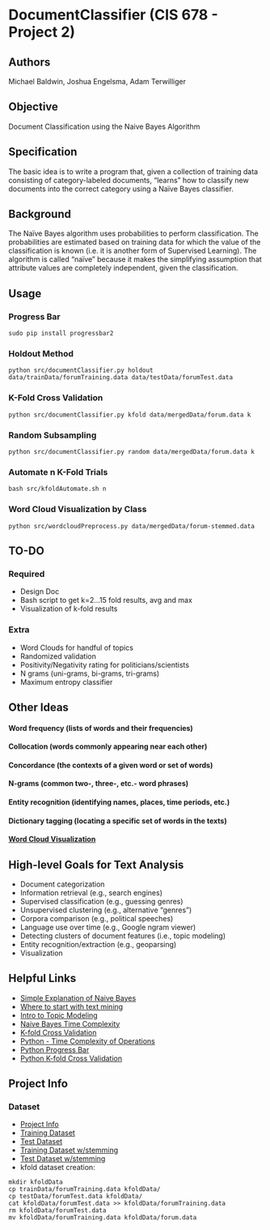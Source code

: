 # DocumentClassifier (CIS 678 - Project 2)

## Authors
Michael Baldwin, Joshua Engelsma, Adam Terwilliger

## Objective
Document Classification using the Naive Bayes Algorithm

## Specification
The basic idea is to write a program that, given a collection of training data consisting
of category-labeled documents, “learns” how to classify new documents into the
correct category using a Naïve Bayes classifier.

## Background
The Naïve Bayes algorithm uses probabilities to perform classification. The
probabilities are estimated based on training data for which the value of the
classification is known (i.e. it is another form of Supervised Learning). The
algorithm is called “naïve” because it makes the simplifying assumption that
attribute values are completely independent, given the classification.

## Usage
### Progress Bar
```
sudo pip install progressbar2
```
### Holdout Method
```
python src/documentClassifier.py holdout data/trainData/forumTraining.data data/testData/forumTest.data
```
### K-Fold Cross Validation
```
python src/documentClassifier.py kfold data/mergedData/forum.data k
```
### Random Subsampling
```
python src/documentClassifier.py random data/mergedData/forum.data k
```
### Automate n K-Fold Trials
```
bash src/kfoldAutomate.sh n
```
### Word Cloud Visualization by Class
```
python src/wordcloudPreprocess.py data/mergedData/forum-stemmed.data
```

## TO-DO
### Required
- Design Doc
- Bash script to get k=2...15 fold results, avg and max
- Visualization of k-fold results

### Extra  
- Word Clouds for handful of topics
- Randomized validation
- Positivity/Negativity rating for politicians/scientists
- N grams (uni-grams, bi-grams, tri-grams)
- Maximum entropy classifier

## Other Ideas  
#### Word frequency (lists of words and their frequencies)  
#### Collocation (words commonly appearing near each other)   
#### Concordance (the contexts of a given word or set of words)  
#### N-grams (common two-, three-, etc.- word phrases)  
#### Entity recognition (identifying names, places, time periods, etc.)  
#### Dictionary tagging (locating a specific set of words in the texts)  
#### [Word Cloud Visualization](https://github.com/jasondavies/d3-cloud)

## High-level Goals for Text Analysis  
- Document categorization  
- Information retrieval (e.g., search engines)  
- Supervised classification (e.g., guessing genres)  
- Unsupervised clustering (e.g., alternative “genres”)  
- Corpora comparison (e.g., political speeches)  
- Language use over time (e.g., Google ngram viewer)  
- Detecting clusters of document features (i.e., topic modeling)   
- Entity recognition/extraction (e.g., geoparsing)  
- Visualization   

## Helpful Links
- [Simple Explanation of Naive Bayes](http://stackoverflow.com/questions/10059594/a-simple-explanation-of-naive-bayes-classification)   
- [Where to start with text mining](http://tedunderwood.com/2012/08/14/where-to-start-with-text-mining/)   
- [Intro to Topic Modeling](http://journalofdigitalhumanities.org/2-1/topic-modeling-a-basic-introduction-by-megan-r-brett/)
- [Naive Bayes Time Complexity](http://nlp.stanford.edu/IR-book/html/htmledition/naive-bayes-text-classification-1.html)
- [K-fold Cross Validation](https://www.cs.cmu.edu/~schneide/tut5/node42.html)
- [Python - Time Complexity of Operations](https://www.ics.uci.edu/~pattis/ICS-33/lectures/complexitypython.txt)
- [Python Progress Bar](https://github.com/WoLpH/python-progressbar)
- [Python K-fold Cross Validation](http://stackoverflow.com/questions/16379313/how-to-use-the-a-10-fold-cross-validation-with-naive-bayes-classifier-and-nltk)

## Project Info
### Dataset
- [Project Info](http://www.cis.gvsu.edu/~wolffe/courses/cs678/projects/project2.pdf)
- [Training Dataset](http://www.cis.gvsu.edu/~wolffe/courses/cs678/projects/forumTraining.data)
- [Test Dataset](http://www.cis.gvsu.edu/~wolffe/courses/cs678/projects/forumTest.data)
- [Training Dataset w/stemming](http://www.cis.gvsu.edu/~wolffe/courses/cs678/projects/forumTraining-stemmed.data)
- [Test Dataset w/stemming](http://www.cis.gvsu.edu/~wolffe/courses/cs678/projects/forumTest-stemmed.data)
- kfold dataset creation:
```
mkdir kfoldData
cp trainData/forumTraining.data kfoldData/
cp testData/forumTest.data kfoldData/
cat kfoldData/forumTest.data >> kfoldData/forumTraining.data
rm kfoldData/forumTest.data
mv kfoldData/forumTraining.data kfoldData/forum.data
```
